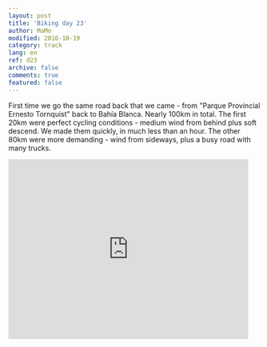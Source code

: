 ```yaml
---   
layout: post 
title: 'Biking day 23'  
author: MaMo 
modified: 2016-10-19
category: track 
lang: en 
ref: d23
archive: false 
comments: true 
featured: false 
--- 
```


 First time we go the same road back that we came - from "Parque Provincial Ernesto Tornquist" back to Bahía Blanca. Nearly 100km in total. The first 20km were perfect cycling conditions - medium wind from behind plus soft descend. We made them quickly, in much less than an hour. The other 80km were more demanding - wind from sideways, plus a busy road with many trucks. 

<iframe width='480' height='360' src='http://track-kit.net/maps_s3/?v=embed&track=230923.gpx' frameborder='0' allowfullscreen></iframe>